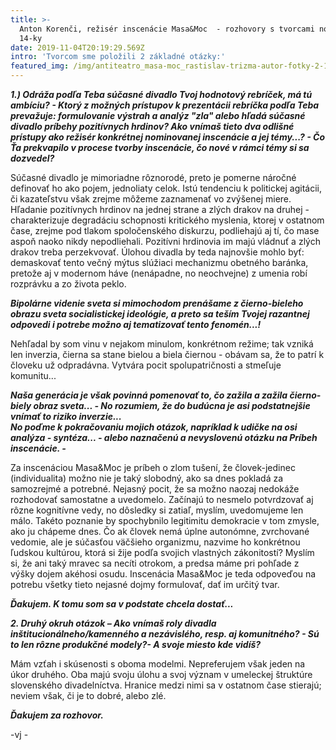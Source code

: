 ```yaml
---
title: >-
  Anton Korenči, režisér inscenácie Masa&Moc  - rozhovory s tvorcami nominovanej
  14-ky
date: 2019-11-04T20:19:29.569Z
intro: 'Tvorcom sme položili 2 základné otázky:'
featured_img: /img/antiteatro_masa-moc_rastislav-trizma-autor-fotky-2-1-.jpg
---
```

**_1.) Odráža podľa Teba súčasné divadlo Tvoj hodnotový rebríček, má tú ambíciu? - Ktorý z možných prístupov k prezentácii rebríčka podľa Teba prevažuje: formulovanie výstrah a analýz "zla" alebo hľadá súčasné divadlo príbehy pozitívnych hrdinov? Ako vnímaš tieto dva odlišné prístupy ako režisér konkrétnej nominovanej inscenácie a jej témy...? - Čo Ťa prekvapilo v procese tvorby inscenácie, čo nové v rámci témy si sa dozvedel?_** 

Súčasné divadlo je mimoriadne rôznorodé, preto je pomerne náročné definovať ho ako pojem, jednoliaty celok. Istú tendenciu k politickej agitácii, či kazateľstvu však zrejme môžeme zaznamenať vo zvýšenej miere. Hľadanie pozitívnych hrdinov na jednej strane a zlých drakov na druhej - charakterizuje degradáciu schopnosti kritického myslenia, ktorej v ostatnom čase, zrejme pod tlakom spoločenského diskurzu, podliehajú aj tí, čo mase aspoň naoko nikdy nepodliehali. Pozitívni hrdinovia im majú vládnuť a zlých drakov treba perzekvovať. Úlohou divadla by teda najnovšie mohlo byť: demaskovať tento večný mýtus slúžiaci mechanizmu obetného baránka, pretože aj v modernom háve (nenápadne, no neochvejne) z umenia robí rozprávku a zo života peklo.

**_Bipolárne videnie sveta si mimochodom  prenášame z čierno-bieleho obrazu sveta socialistickej  ideológie, a preto sa teším Tvojej razantnej odpovedi i potrebe možno aj tematizovať tento fenomén...!_**

Nehľadal by som vinu v nejakom minulom, konkrétnom režime; tak vzniká len inverzia, čierna sa stane bielou a biela čiernou - obávam sa, že to patrí k človeku už odpradávna. Vytvára pocit spolupatričnosti a stmeľuje komunitu...

**_Naša generácia je však povinná pomenovať to, čo zažila a zažila čierno-biely obraz sveta... -  No rozumiem, že do budúcna je asi podstatnejšie vnímať to riziko inverzie..._** 
\
**_No poďme k pokračovaniu mojich otázok, napríklad k udičke na osi analýza - syntéza... - alebo naznačenú a nevyslovenú otázku na Príbeh inscenácie. -_** 

Za inscenáciou Masa&Moc je príbeh o zlom tušení, že človek-jedinec (individualita) možno nie je taký slobodný, ako sa dnes pokladá za samozrejmé a potrebné. Nejasný pocit, že sa možno naozaj nedokáže rozhodovať samostatne a uvedomelo. Začínajú to nesmelo potvrdzovať aj rôzne kognitívne vedy, no dôsledky si zatiaľ, myslím, uvedomujeme len málo. Takéto poznanie by spochybnilo legitimitu demokracie v tom zmysle, ako ju chápeme dnes. Čo ak človek nemá úplne autonómne, zvrchované vedomie, ale je súčasťou väčšieho organizmu, nazvime ho konkrétnou ľudskou kultúrou, ktorá si žije podľa svojich vlastných zákonitostí? Myslím si, že ani taký mravec sa necíti otrokom, a predsa máme pri pohľade z výšky dojem akéhosi osudu. Inscenácia Masa&Moc je teda odpoveďou na potrebu všetky tieto nejasné dojmy formulovať, dať im určitý tvar.

**_Ďakujem. K tomu som sa v podstate chcela dostať..._**

_**2. Druhý okruh otázok – Ako vnímaš roly divadla inštitucionálneho/kamenného a nezávislého, resp. aj komunitného? - Sú to len rôzne produkčné modely?- A svoje miesto kde vidíš?**_ 

Mám vzťah i skúsenosti s oboma modelmi. Nepreferujem však jeden na úkor druhého. Oba majú svoju úlohu a svoj význam v umeleckej štruktúre slovenského divadelníctva. Hranice medzi nimi sa v ostatnom čase stierajú; neviem však, či je to dobré, alebo zlé.

_**Ďakujem za rozhovor.**_

\-vj -

